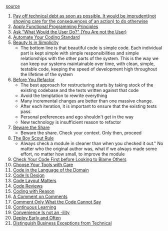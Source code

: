 [source](https://www.gitbook.com/book/97-things-every-x-should-know/97-things-every-programmer-should-know/details)


1. [Pay off technical debt as soon as possible. It would be imprudent(not showing care for the consequences of an action) to do otherwise](http://programmer.97things.oreilly.com/wiki/index.php/Act_with_Prudence)
2. [Apply Functional Programming Principles](http://programmer.97things.oreilly.com/wiki/index.php/Apply_Functional_Programming_Principles)
3. [Ask "What Would the User Do?" (You Are not the User)](http://programmer.97things.oreilly.com/wiki/index.php/Ask_%22What_Would_the_User_Do%3F%22_%28You_Are_not_the_User%29)
4. [Automate Your Coding Standard](http://programmer.97things.oreilly.com/wiki/index.php/Automate_Your_Coding_Standard)
5. [Beauty Is in Simplicity](http://programmer.97things.oreilly.com/wiki/index.php/Beauty_Is_in_Simplicity)
   * The bottom line is that beautiful code is simple code. Each individual part is kept simple with simple responsibilities and simple relationships with the other parts of the system. This is the way we can keep our systems maintainable over time, with clean, simple, testable code, keeping the speed of development high throughout the lifetime of the system
6. [Before You Refactor](http://programmer.97things.oreilly.com/wiki/index.php/Before_You_Refactor)
   * The best approach for restructuring starts by taking stock of the existing codebase and the tests written against that code
   * Avoid the temptation to rewrite everything
   * Many incremental changes are better than one massive change.
   * After each iteration, it is important to ensure that the existing tests pass
   * Personal preferences and ego shouldn't get in the way
   * New technology is insufficient reason to refactor
7. [Beware the Share](http://programmer.97things.oreilly.com/wiki/index.php/Beware_the_Share)
   * Beware the share. Check your context. Only then, proceed
8. [The Boy Scout Rule](http://programmer.97things.oreilly.com/wiki/index.php/The_Boy_Scout_Rule)
   * Always check a module in cleaner than when you checked it out." No matter who the original author was, what if we always made some effort, no matter how small, to improve the module
9. [Check Your Code First before Looking to Blame Others](http://programmer.97things.oreilly.com/wiki/index.php/Check_Your_Code_First_before_Looking_to_Blame_Others) 
10. [Choose Your Tools with Care](http://programmer.97things.oreilly.com/wiki/index.php/Choose_Your_Tools_with_Care)
11. [Code in the Language of the Domain](http://programmer.97things.oreilly.com/wiki/index.php/Code_in_the_Language_of_the_Domain)
12. [Code Is Design](http://programmer.97things.oreilly.com/wiki/index.php/Code_Is_Design)
13. [Code Layout Matters](http://programmer.97things.oreilly.com/wiki/index.php/Code_Layout_Matters)
14. [Code Reviews](http://programmer.97things.oreilly.com/wiki/index.php/Code_Reviews)
15. [Coding with Reason](http://programmer.97things.oreilly.com/wiki/index.php/Coding_with_Reason)
16. [A Comment on Comments](http://programmer.97things.oreilly.com/wiki/index.php/A_Comment_on_Comments)
17. [Comment Only What the Code Cannot Say](http://programmer.97things.oreilly.com/wiki/index.php/Comment_Only_What_the_Code_Cannot_Say)
18. [Continuous Learning](http://programmer.97things.oreilly.com/wiki/index.php/Continuous_Learning)
19. [Convenience Is not an -ility](http://programmer.97things.oreilly.com/wiki/index.php/Convenience_Is_not_an_-ility)
20. [Deploy Early and Often](http://programmer.97things.oreilly.com/wiki/index.php/Deploy_Early_and_Often)
21. [Distinguish Business Exceptions from Technical](http://programmer.97things.oreilly.com/wiki/index.php/Distinguish_Business_Exceptions_from_Technical)


